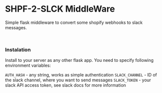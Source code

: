 # SHPF-2-SLCK MiddleWare

Simple flask middleware to convert some shopify webhooks to slack messages.

<br>

### Instalation

Install to your server as any other flask app.
You need to specify following environment variables:

`AUTH_HASH` - any string, works as simple authentication
`SLACK_CHANNEL` - ID of the slack channel, where you want to send messages
`SLACK_TOKEN` - your slack API access token, see slack docs for more information
